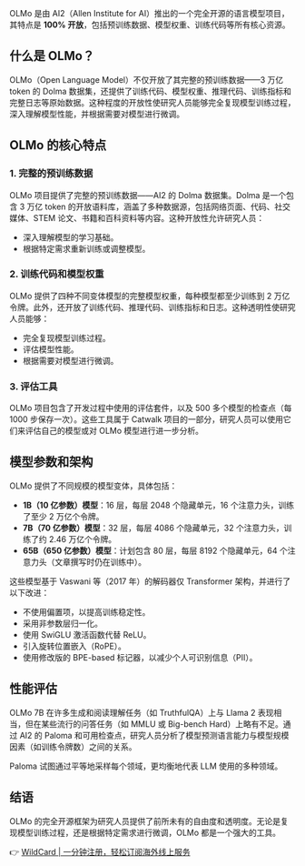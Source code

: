 OLMo 是由 AI2（Allen Institute for AI）推出的一个完全开源的语言模型项目，其特点是 **100% 开放**，包括预训练数据、模型权重、训练代码等所有核心资源。

## 什么是 OLMo？

OLMo（Open Language Model）不仅开放了其完整的预训练数据——3 万亿 token 的 Dolma 数据集，还提供了训练代码、模型权重、推理代码、训练指标和完整日志等原始数据。这种程度的开放性使研究人员能够完全复现模型训练过程，深入理解模型性能，并根据需要对模型进行微调。

## OLMo 的核心特点

### 1. 完整的预训练数据
OLMo 项目提供了完整的预训练数据——AI2 的 Dolma 数据集。Dolma 是一个包含 3 万亿 token 的开放语料库，涵盖了多种数据源，包括网络页面、代码、社交媒体、STEM 论文、书籍和百科资料等内容。这种开放性允许研究人员：

- 深入理解模型的学习基础。
- 根据特定需求重新训练或调整模型。

### 2. 训练代码和模型权重
OLMo 提供了四种不同变体模型的完整模型权重，每种模型都至少训练到 2 万亿令牌。此外，还开放了训练代码、推理代码、训练指标和日志。这种透明性使研究人员能够：

- 完全复现模型训练过程。
- 评估模型性能。
- 根据需要对模型进行微调。

### 3. 评估工具
OLMo 项目包含了开发过程中使用的评估套件，以及 500 多个模型的检查点（每 1000 步保存一次）。这些工具属于 Catwalk 项目的一部分，研究人员可以使用它们来评估自己的模型或对 OLMo 模型进行进一步分析。

## 模型参数和架构

OLMo 提供了不同规模的模型变体，具体包括：

- **1B（10 亿参数）模型**：16 层，每层 2048 个隐藏单元，16 个注意力头，训练了至少 2 万亿个令牌。
- **7B（70 亿参数）模型**：32 层，每层 4086 个隐藏单元，32 个注意力头，训练了约 2.46 万亿个令牌。
- **65B（650 亿参数）模型**：计划包含 80 层，每层 8192 个隐藏单元，64 个注意力头（文章撰写时仍在训练中）。

这些模型基于 Vaswani 等（2017 年）的解码器仅 Transformer 架构，并进行了以下改进：

- 不使用偏置项，以提高训练稳定性。
- 采用非参数层归一化。
- 使用 SwiGLU 激活函数代替 ReLU。
- 引入旋转位置嵌入（RoPE）。
- 使用修改版的 BPE-based 标记器，以减少个人可识别信息（PII）。

## 性能评估

OLMo 7B 在许多生成和阅读理解任务（如 TruthfulQA）上与 Llama 2 表现相当，但在某些流行的问答任务（如 MMLU 或 Big-bench Hard）上略有不足。通过 AI2 的 Paloma 和可用检查点，研究人员分析了模型预测语言能力与模型规模因素（如训练令牌数）之间的关系。

Paloma 试图通过平等地采样每个领域，更均衡地代表 LLM 使用的多种领域。

## 结语

OLMo 的完全开源框架为研究人员提供了前所未有的自由度和透明度。无论是复现模型训练过程，还是根据特定需求进行微调，OLMo 都是一个强大的工具。

👉 [WildCard | 一分钟注册，轻松订阅海外线上服务](https://bit.ly/bewildcard)